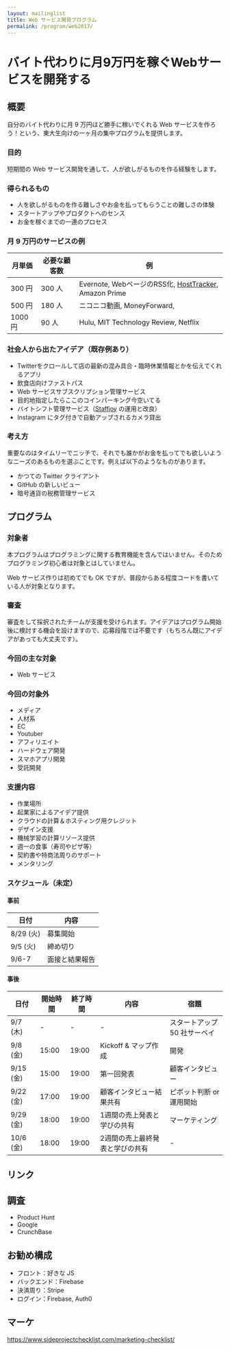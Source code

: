 ```yaml
---
layout: mailinglist
title: Web サービス開発プログラム
permalink: /program/web2017/
---
```

# バイト代わりに月9万円を稼ぐWebサービスを開発する

## 概要

自分のバイト代わりに月 9 万円ほど勝手に稼いでくれる Web サービスを作ろう！という、東大生向けの一ヶ月の集中プログラムを提供します。

### 目的

短期間の Web サービス開発を通して、人が欲しがるものを作る経験をします。

### 得られるもの

- 人を欲しがるものを作る難しさやお金を払ってもらうことの難しさの体験
- スタートアップやプロダクトへのセンス
- お金を稼ぐまでの一連のプロセス

### 月 9 万円のサービスの例

| 月単価 | 必要な顧客数 | 例 |
| ------ | ------ | ------ | 
| 300 円 | 300 人 | Evernote, WebページのRSS化, [HostTracker](https://www.host-tracker.com/), Amazon Prime |  
| 500 円 | 180 人 | ニコニコ動画, MoneyForward, |  
| 1000 円 | 90 人 | Hulu, MIT Technology Review, Netflix |  

### 社会人から出たアイデア（既存例あり）

- Twitterをクロールして店の最新の混み具合・臨時休業情報とかを伝えてくれるアプリ
- 飲食店向けファストパス
- Web サービスサブスクリプション管理サービス
- 目的地指定したらここのコインパーキング今空いてる
- バイトシフト管理サービス（[Staffjoy](https://www.staffjoy.com/) の運用と改良）
- Instagram にタグ付きで自動アップされるカメラ貸出


### 考え方

重要なのはタイムリーでニッチで、それでも誰かがお金を払ってでも欲しいようなニーズのあるものを選ぶことです。例えば以下のようなものがあります。

- かつての Twitter クライアント
- GitHub の新しいビュー
- 暗号通貨の税務管理サービス


## プログラム

### 対象者

本プログラムはプログラミングに関する教育機能を含んではいません。そのためプログラミング初心者は対象とはしていません。

Web サービス作りは初めてでも OK ですが、普段からある程度コードを書いている人が対象となります。

### 審査

審査をして採択されたチームが支援を受けられます。アイデアはプログラム開始後に検討する機会を設けますので、応募段階では不要です（もちろん既にアイデアがあっても大丈夫です）。

### 今回の主な対象

- Web サービス

### 今回の対象外

- メディア
- 人材系
- EC
- Youtuber
- アフィリエイト
- ハードウェア開発
- スマホアプリ開発
- 受託開発

### 支援内容

- 作業場所
- 起業家によるアイデア提供
- クラウドの計算＆ホスティング用クレジット
- デザイン支援
- 機械学習の計算リソース提供
- 週一の食事（寿司やピザ等）
- 契約書や特商法周りのサポート
- メンタリング

### スケジュール（未定）

#### 事前

|  日付 |  内容 | 
|  ------ | ------ | 
| 8/29 (火) | 募集開始 | 
| 9/5 (火) |  締め切り | 
| 9/6-7 | 面接と結果報告 |  

#### 事後

|  日付 | 開始時間 | 終了時間 | 内容 | 宿題 |
|  ------ | ------ | ------ | ------ | ------ | 
| 9/7 (木) | - | - | - | スタートアップ 50 社サーベイ | 
| 9/8 (金) | 15:00 | 19:00 | Kickoff & マップ作成 | 開発 | 
| 9/15 (金) | 15:00 | 19:00 | 第一回発表 | 顧客インタビュー | 
| 9/22 (金) | 17:00 | 19:00 | 顧客インタビュー結果共有 | ピボット判断 or 運用開始 | 
| 9/29 (金) | 18:00 | 19:00 | 1週間の売上発表と学びの共有 | マーケティング | 
| 10/6 (金) | 18:00 | 19:00 | 2週間の売上最終発表と学びの共有 | - | 

## リンク


## 調査

- Product Hunt
- Google
- CrunchBase

## お勧め構成

- フロント：好きな JS
- バックエンド：Firebase
- 決済周り：Stripe
- ログイン：Firebase, Auth0

## マーケ

https://www.sideprojectchecklist.com/marketing-checklist/
